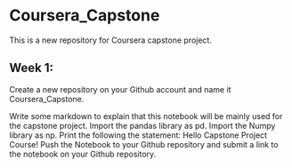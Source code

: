 # Coursera_Capstone
This is a new repository for Coursera capstone project.
## Week 1:
Create a new repository on your Github account and name it Coursera_Capstone.

Write some markdown to explain that this notebook will be mainly used for the capstone project.
Import the pandas library as pd.
Import the Numpy library as np.
Print the following the statement: Hello Capstone Project Course!
Push the Notebook to your Github repository and submit a link to the notebook on your Github repository.
